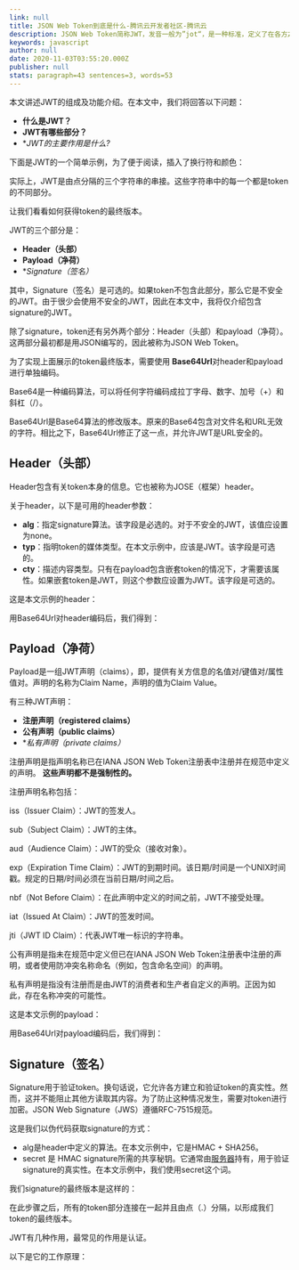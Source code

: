 ```yaml
---
link: null
title: JSON Web Token到底是什么-腾讯云开发者社区-腾讯云
description: JSON Web Token简称JWT，发音一般为”jot“，是一种标准，定义了在各方之间传输信息的URL安全方法。该标准遵循RFC-7519规范。
keywords: javascript
author: null
date: 2020-11-03T03:55:20.000Z
publisher: null
stats: paragraph=43 sentences=3, words=53
---
```

本文讲述JWT的组成及功能介绍。在本文中，我们将回答以下问题：

* **什么是JWT？**
* **JWT有哪些部分？**
* **JWT的主要作用是什么?*

下面是JWT的一个简单示例，为了便于阅读，插入了换行符和颜色：

实际上，JWT是由点分隔的三个字符串的串接。这些字符串中的每一个都是token的不同部分。

让我们看看如何获得token的最终版本。

JWT的三个部分是：

* **Header（头部）**
* **Payload（净荷）**
* **Signature（签名）*

其中，Signature（签名）是可选的。如果token不包含此部分，那么它是不安全的JWT。由于很少会使用不安全的JWT，因此在本文中，我将仅介绍包含signature的JWT。

除了signature，token还有另外两个部分：Header（头部）和payload（净荷）。这两部分最初都是用JSON编写的，因此被称为JSON Web Token。

为了实现上面展示的token最终版本，需要使用 **Base64Url**对header和payload进行单独编码。

Base64是一种编码算法，可以将任何字符编码成拉丁字母、数字、加号（+）和斜杠（/）。

Base64Url是Base64算法的修改版本。原来的Base64包含对文件名和URL无效的字符。相比之下，Base64Url修正了这一点，并允许JWT是URL安全的。

## **Header（头部）**

Header包含有关token本身的信息。它也被称为JOSE（框架）header。

关于header，以下是可用的header参数：

* **alg**：指定signature算法。该字段是必选的。对于不安全的JWT，该值应设置为none。
* **typ**：指明token的媒体类型。在本文示例中，应该是JWT。该字段是可选的。
* **cty**：描述内容类型。只有在payload包含嵌套token的情况下，才需要该属性。如果嵌套token是JWT，则这个参数应设置为JWT。该字段是可选的。

这是本文示例的header：

用Base64Url对header编码后，我们得到：

## **Payload（净荷）**

Payload是一组JWT声明（claims），即，提供有关方信息的名值对/键值对/属性值对。声明的名称为Claim Name，声明的值为Claim Value。

有三种JWT声明：

* **注册声明（registered claims）**
* **公有声明（public claims）**
* **私有声明（private claims）*

注册声明是指声明名称已在IANA JSON Web Token注册表中注册并在规范中定义的声明。 **这些声明都不是强制性的。**

注册声明名称包括：

iss（Issuer Claim）：JWT的签发人。

sub（Subject Claim）：JWT的主体。

aud（Audience Claim）：JWT的受众（接收对象）。

exp（Expiration Time Claim）：JWT的到期时间。该日期/时间是一个UNIX时间戳。规定的日期/时间必须在当前日期/时间之后。

nbf（Not Before Claim）：在此声明中定义的时间之前，JWT不接受处理。

iat（Issued At Claim）：JWT的签发时间。

jti（JWT ID Claim）：代表JWT唯一标识的字符串。

公有声明是指未在规范中定义但已在IANA JSON Web Token注册表中注册的声明，或者使用防冲突名称命名（例如，包含命名空间）的声明。

私有声明是指没有注册而是由JWT的消费者和生产者自定义的声明。正因为如此，存在名称冲突的可能性。

这是本文示例的payload：

用Base64Url对payload编码后，我们得到：

## **Signature（签名）**

Signature用于验证token。换句话说，它允许各方建立和验证token的真实性。然而，这并不能阻止其他方读取其内容。为了防止这种情况发生，需要对token进行加密。JSON Web Signature（JWS）遵循RFC-7515规范。

这是我们以伪代码获取signature的方式：

* alg是header中定义的算法。在本文示例中，它是HMAC + SHA256。
* secret 是 HMAC signature所需的共享秘钥。它通常由[服务器](https://cloud.tencent.com/product/cvm?from_column=20420&from=20420)持有，用于验证signature的真实性。在本文示例中，我们使用secret这个词。

我们signature的最终版本是这样的：

在此步骤之后，所有的token部分连接在一起并且由点（.）分隔，以形成我们token的最终版本。

JWT有几种作用，最常见的作用是认证。

以下是它的工作原理：
